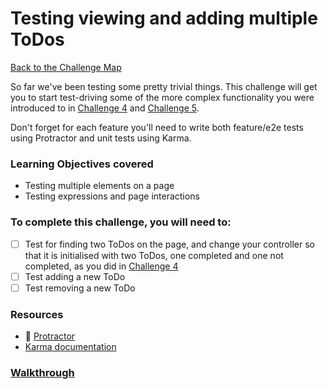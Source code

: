 # Testing viewing and adding multiple ToDos

[Back to the Challenge Map](00_challenge_map.md)

So far we've been testing some pretty trivial things. This challenge will get
you to start test-driving some of the more complex functionality you were
introduced to in [Challenge 4](04_more_than_one_thing.md) and [Challenge
5](05_controller_expressions.md).

Don't forget for each feature you'll need to write both feature/e2e tests using
Protractor and unit tests using Karma.

### Learning Objectives covered
- Testing multiple elements on a page
- Testing expressions and page interactions

### To complete this challenge, you will need to:

- [ ] Test for finding two ToDos on the page, and change your controller so that
  it is initialised with two ToDos, one completed and one not completed, as you
did in [Challenge 4](04_more_than_one_thing.md)
- [ ] Test adding a new ToDo
- [ ] Test removing a new ToDo

### Resources

- :pill: [Protractor](https://github.com/makersacademy/course/blob/master/pills/angular_protractor.md)
- [Karma documentation](https://docs.angularjs.org/guide/unit-testing)

### [Walkthrough](walkthroughs/11_testing_behaviour.md)
